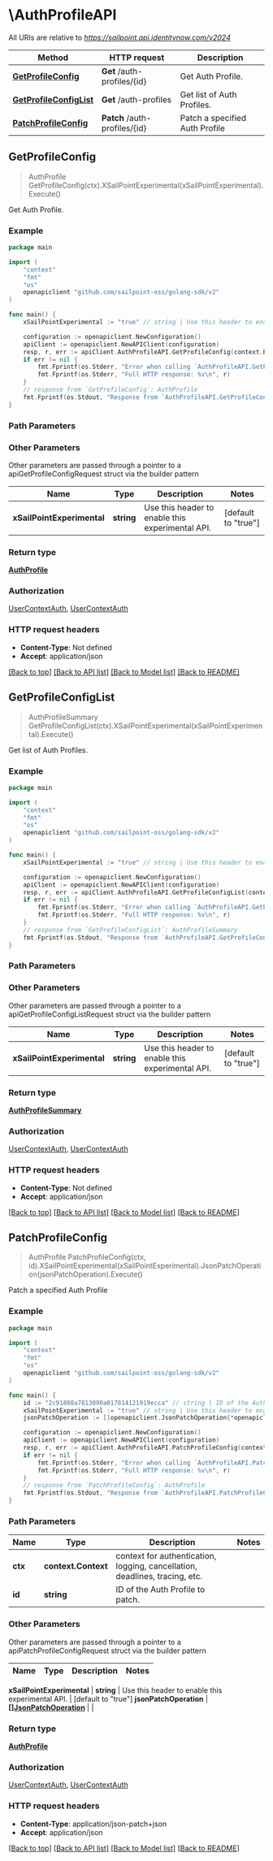 # \AuthProfileAPI

All URIs are relative to *https://sailpoint.api.identitynow.com/v2024*

Method | HTTP request | Description
------------- | ------------- | -------------
[**GetProfileConfig**](AuthProfileAPI.md#GetProfileConfig) | **Get** /auth-profiles/{id} | Get Auth Profile.
[**GetProfileConfigList**](AuthProfileAPI.md#GetProfileConfigList) | **Get** /auth-profiles | Get list of Auth Profiles.
[**PatchProfileConfig**](AuthProfileAPI.md#PatchProfileConfig) | **Patch** /auth-profiles/{id} | Patch a specified Auth Profile



## GetProfileConfig

> AuthProfile GetProfileConfig(ctx).XSailPointExperimental(xSailPointExperimental).Execute()

Get Auth Profile.



### Example

```go
package main

import (
	"context"
	"fmt"
	"os"
	openapiclient "github.com/sailpoint-oss/golang-sdk/v2"
)

func main() {
	xSailPointExperimental := "true" // string | Use this header to enable this experimental API. (default to "true")

	configuration := openapiclient.NewConfiguration()
	apiClient := openapiclient.NewAPIClient(configuration)
	resp, r, err := apiClient.AuthProfileAPI.GetProfileConfig(context.Background()).XSailPointExperimental(xSailPointExperimental).Execute()
	if err != nil {
		fmt.Fprintf(os.Stderr, "Error when calling `AuthProfileAPI.GetProfileConfig``: %v\n", err)
		fmt.Fprintf(os.Stderr, "Full HTTP response: %v\n", r)
	}
	// response from `GetProfileConfig`: AuthProfile
	fmt.Fprintf(os.Stdout, "Response from `AuthProfileAPI.GetProfileConfig`: %v\n", resp)
}
```

### Path Parameters



### Other Parameters

Other parameters are passed through a pointer to a apiGetProfileConfigRequest struct via the builder pattern


Name | Type | Description  | Notes
------------- | ------------- | ------------- | -------------
 **xSailPointExperimental** | **string** | Use this header to enable this experimental API. | [default to &quot;true&quot;]

### Return type

[**AuthProfile**](AuthProfile.md)

### Authorization

[UserContextAuth](../README.md#UserContextAuth), [UserContextAuth](../README.md#UserContextAuth)

### HTTP request headers

- **Content-Type**: Not defined
- **Accept**: application/json

[[Back to top]](#) [[Back to API list]](../README.md#documentation-for-api-endpoints)
[[Back to Model list]](../README.md#documentation-for-models)
[[Back to README]](../README.md)


## GetProfileConfigList

> AuthProfileSummary GetProfileConfigList(ctx).XSailPointExperimental(xSailPointExperimental).Execute()

Get list of Auth Profiles.



### Example

```go
package main

import (
	"context"
	"fmt"
	"os"
	openapiclient "github.com/sailpoint-oss/golang-sdk/v2"
)

func main() {
	xSailPointExperimental := "true" // string | Use this header to enable this experimental API. (default to "true")

	configuration := openapiclient.NewConfiguration()
	apiClient := openapiclient.NewAPIClient(configuration)
	resp, r, err := apiClient.AuthProfileAPI.GetProfileConfigList(context.Background()).XSailPointExperimental(xSailPointExperimental).Execute()
	if err != nil {
		fmt.Fprintf(os.Stderr, "Error when calling `AuthProfileAPI.GetProfileConfigList``: %v\n", err)
		fmt.Fprintf(os.Stderr, "Full HTTP response: %v\n", r)
	}
	// response from `GetProfileConfigList`: AuthProfileSummary
	fmt.Fprintf(os.Stdout, "Response from `AuthProfileAPI.GetProfileConfigList`: %v\n", resp)
}
```

### Path Parameters



### Other Parameters

Other parameters are passed through a pointer to a apiGetProfileConfigListRequest struct via the builder pattern


Name | Type | Description  | Notes
------------- | ------------- | ------------- | -------------
 **xSailPointExperimental** | **string** | Use this header to enable this experimental API. | [default to &quot;true&quot;]

### Return type

[**AuthProfileSummary**](AuthProfileSummary.md)

### Authorization

[UserContextAuth](../README.md#UserContextAuth), [UserContextAuth](../README.md#UserContextAuth)

### HTTP request headers

- **Content-Type**: Not defined
- **Accept**: application/json

[[Back to top]](#) [[Back to API list]](../README.md#documentation-for-api-endpoints)
[[Back to Model list]](../README.md#documentation-for-models)
[[Back to README]](../README.md)


## PatchProfileConfig

> AuthProfile PatchProfileConfig(ctx, id).XSailPointExperimental(xSailPointExperimental).JsonPatchOperation(jsonPatchOperation).Execute()

Patch a specified Auth Profile



### Example

```go
package main

import (
	"context"
	"fmt"
	"os"
	openapiclient "github.com/sailpoint-oss/golang-sdk/v2"
)

func main() {
	id := "2c91808a7813090a017814121919ecca" // string | ID of the Auth Profile to patch.
	xSailPointExperimental := "true" // string | Use this header to enable this experimental API. (default to "true")
	jsonPatchOperation := []openapiclient.JsonPatchOperation{*openapiclient.NewJsonPatchOperation("replace", "/description")} // []JsonPatchOperation | 

	configuration := openapiclient.NewConfiguration()
	apiClient := openapiclient.NewAPIClient(configuration)
	resp, r, err := apiClient.AuthProfileAPI.PatchProfileConfig(context.Background(), id).XSailPointExperimental(xSailPointExperimental).JsonPatchOperation(jsonPatchOperation).Execute()
	if err != nil {
		fmt.Fprintf(os.Stderr, "Error when calling `AuthProfileAPI.PatchProfileConfig``: %v\n", err)
		fmt.Fprintf(os.Stderr, "Full HTTP response: %v\n", r)
	}
	// response from `PatchProfileConfig`: AuthProfile
	fmt.Fprintf(os.Stdout, "Response from `AuthProfileAPI.PatchProfileConfig`: %v\n", resp)
}
```

### Path Parameters


Name | Type | Description  | Notes
------------- | ------------- | ------------- | -------------
**ctx** | **context.Context** | context for authentication, logging, cancellation, deadlines, tracing, etc.
**id** | **string** | ID of the Auth Profile to patch. | 

### Other Parameters

Other parameters are passed through a pointer to a apiPatchProfileConfigRequest struct via the builder pattern


Name | Type | Description  | Notes
------------- | ------------- | ------------- | -------------

 **xSailPointExperimental** | **string** | Use this header to enable this experimental API. | [default to &quot;true&quot;]
 **jsonPatchOperation** | [**[]JsonPatchOperation**](JsonPatchOperation.md) |  | 

### Return type

[**AuthProfile**](AuthProfile.md)

### Authorization

[UserContextAuth](../README.md#UserContextAuth), [UserContextAuth](../README.md#UserContextAuth)

### HTTP request headers

- **Content-Type**: application/json-patch+json
- **Accept**: application/json

[[Back to top]](#) [[Back to API list]](../README.md#documentation-for-api-endpoints)
[[Back to Model list]](../README.md#documentation-for-models)
[[Back to README]](../README.md)

